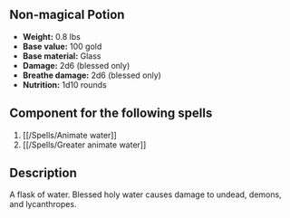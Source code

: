 ## Non-magical Potion

- **Weight:** 0.8 lbs
- **Base value:** 100 gold
- **Base material:** Glass
- **Damage:** 2d6 (blessed only)
- **Breathe damage:** 2d6 (blessed only)
- **Nutrition:** 1d10 rounds

## Component for the following spells

1. [[/Spells/Animate water]]
2. [[/Spells/Greater animate water]]

## Description

A flask of water.
Blessed holy water causes damage to undead, demons, and lycanthropes.
